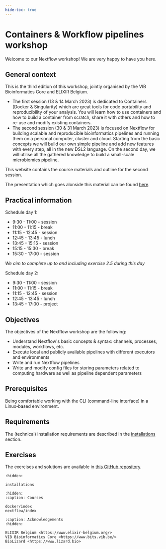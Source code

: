 ```yaml
---
hide-toc: true
---
```


# Containers & Workflow pipelines workshop

Welcome to our Nextflow workshop! We are very happy to have you here. 


## General context
This is the third edition of this workshop, jointly organised by the VIB Bioinformatics Core and ELIXIR Belgium. 
- The first session (13 & 14 March 2023) is dedicated to Containers (Docker & Singularity) which are great tools for code portability and reproducibility of your analysis. You will learn how to use containers and how to build a container from scratch, share it with others and how to re-use and modify existing containers. 
- The second session (30 & 31 March 2023) is focused on Nextflow for building scalable and reproducible bioinformatics pipelines and running them on a personal computer, cluster and cloud. Starting from the basic concepts we will build our own simple pipeline and add new features with every step, all in the new DSL2 language. On the second day, we will utilise all the gathered knowledge to build a small-scale microbiomics pipeline. 

This website contains the course materials and outline for the second session. 

The presentation which goes alonside this material can be found [here](https://docs.google.com/presentation/d/1dl7yuVZTKeOKJwXuwTLb1NGWSZKKT0-THyllVtXMFsg/edit?usp=sharing).

## Practical information
Schedule day 1:

- 9:30 - 11:00 - session
- 11:00 - 11:15 - break
- 11:15 - 12:45 - session
- 12:45 - 13:45 - lunch
- 13:45 - 15:15 - session
- 15:15 - 15:30 - break
- 15:30 - 17:00 - session

*We aim to complete up to and including exercise 2.5 during this day*

Schedule day 2:

- 9:30 - 11:00 - session
- 11:00 - 11:15 - break
- 11:15 - 12:45 - session
- 12:45 - 13:45 - lunch
- 13:45 - 17:00 - project

## Objectives
The objectives of the Nextflow workshop are the following:
- Understand Nextflow's basic concepts & syntax: channels, processes, modules, workflows, etc. 
- Execute local and publicly available pipelines with different executors and environments 
- Write and run Nextflow pipelines  
- Write and modify config files for storing parameters related to computing hardware as well as pipeline dependent parameters

## Prerequisites 
Being comfortable working with the CLI (command-line interface) in a Linux-based environment.

## Requirements
The (technical) installation requirements are described in the [installations](https://nextflow-workshop.readthedocs.io/en/latest/installations.html) section. 

## Exercises
The exercises and solutions are available in [this GitHub repository](https://github.com/vibbits/nextflow-workshop).

```{toctree}
:hidden:

installations

```


```{toctree}
:hidden:
:caption: Courses

docker/index
nextflow/index
```



```{toctree}
:caption: Acknowledgements
:hidden:

ELIXIR Belgium <https://www.elixir-belgium.org/>
VIB Bioinformatics Core <https://www.bits.vib.be/>
BioLizard <https://www.lizard.bio>
```

